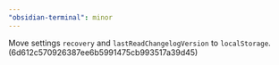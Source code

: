 ```yaml
---
"obsidian-terminal": minor
---
```


Move settings `recovery` and `lastReadChangelogVersion` to `localStorage`. (6d612c570926387ee6b5991475cb993517a39d45)
